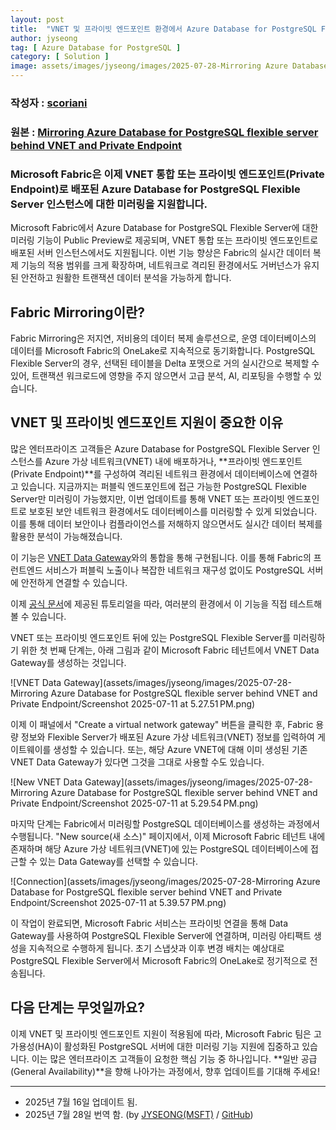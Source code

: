 ```yaml
---
layout: post
title:  "VNET 및 프라이빗 엔드포인트 환경에서 Azure Database for PostgreSQL Flexible Server 미러링"
author: jyseong
tag: [ Azure Database for PostgreSQL ]
category: [ Solution ]
image: assets/images/jyseong/images/2025-07-28-Mirroring Azure Database for PostgreSQL flexible server behind VNET and Private Endpoin/show-private-link-overview.png
---
```


### 작성자 : [scoriani](https://techcommunity.microsoft.com/users/scoriani/218343)
### 원본 : [Mirroring Azure Database for PostgreSQL flexible server behind VNET and Private Endpoint](https://techcommunity.microsoft.com/blog/adforpostgresql/mirroring-azure-database-for-postgresql-flexible-server-behind-vnet-and-private-/4432401)

### Microsoft Fabric은 이제 VNET 통합 또는 프라이빗 엔드포인트(Private Endpoint)로 배포된 Azure Database for PostgreSQL Flexible Server 인스턴스에 대한 미러링을 지원합니다.


Microsoft Fabric에서 Azure Database for PostgreSQL Flexible Server에 대한 미러링 기능이 Public Preview로 제공되며, VNET 통합 또는 프라이빗 엔드포인트로 배포된 서버 인스턴스에서도 지원됩니다.
이번 기능 향상은 Fabric의 실시간 데이터 복제 기능의 적용 범위를 크게 확장하며, 네트워크로 격리된 환경에서도 거버넌스가 유지된 안전하고 원활한 트랜잭션 데이터 분석을 가능하게 합니다.

## Fabric Mirroring이란?
Fabric Mirroring은 저지연, 저비용의 데이터 복제 솔루션으로, 운영 데이터베이스의 데이터를 Microsoft Fabric의 OneLake로 지속적으로 동기화합니다.
PostgreSQL Flexible Server의 경우, 선택된 테이블을 Delta 포맷으로 거의 실시간으로 복제할 수 있어, 트랜잭션 워크로드에 영향을 주지 않으면서 고급 분석, AI, 리포팅을 수행할 수 있습니다.

## VNET 및 프라이빗 엔드포인트 지원이 중요한 이유
많은 엔터프라이즈 고객들은 Azure Database for PostgreSQL Flexible Server 인스턴스를 Azure 가상 네트워크(VNET) 내에 배포하거나, **프라이빗 엔드포인트(Private Endpoint)**를 구성하여 격리된 네트워크 환경에서 데이터베이스에 연결하고 있습니다.
지금까지는 퍼블릭 엔드포인트에 접근 가능한 PostgreSQL Flexible Server만 미러링이 가능했지만, 이번 업데이트를 통해 VNET 또는 프라이빗 엔드포인트로 보호된 보안 네트워크 환경에서도 데이터베이스를 미러링할 수 있게 되었습니다.
이를 통해 데이터 보안이나 컴플라이언스를 저해하지 않으면서도 실시간 데이터 복제를 활용한 분석이 가능해졌습니다.

이 기능은 [VNET Data Gateway](https://learn.microsoft.com/en-us/data-integration/vnet/overview)와의 통합을 통해 구현됩니다. 이를 통해 Fabric의 프런트엔드 서비스가 퍼블릭 노출이나 복잡한 네트워크 재구성 없이도 PostgreSQL 서버에 안전하게 연결할 수 있습니다.

이제 [공식 문서](https://learn.microsoft.com/en-us/fabric/database/mirrored-database/azure-database-postgresql-tutorial)에 제공된 튜토리얼을 따라, 여러분의 환경에서 이 기능을 직접 테스트해볼 수 있습니다.

VNET 또는 프라이빗 엔드포인트 뒤에 있는 PostgreSQL Flexible Server를 미러링하기 위한 첫 번째 단계는, 아래 그림과 같이 Microsoft Fabric 테넌트에서 VNET Data Gateway를 생성하는 것입니다.

![VNET Data Gateway](assets/images/jyseong/images/2025-07-28-Mirroring Azure Database for PostgreSQL flexible server behind VNET and Private Endpoint/Screenshot 2025-07-11 at 5.27.51 PM.png)

이제 이 패널에서 "Create a virtual network gateway" 버튼을 클릭한 후, Fabric 용량 정보와 Flexible Server가 배포된 Azure 가상 네트워크(VNET) 정보를 입력하여 게이트웨이를 생성할 수 있습니다.
또는, 해당 Azure VNET에 대해 이미 생성된 기존 VNET Data Gateway가 있다면 그것을 그대로 사용할 수도 있습니다.


![New VNET Data Gateway](assets/images/jyseong/images/2025-07-28-Mirroring Azure Database for PostgreSQL flexible server behind VNET and Private Endpoint/Screenshot 2025-07-11 at 5.29.54 PM.png)

마지막 단계는 Fabric에서 미러링할 PostgreSQL 데이터베이스를 생성하는 과정에서 수행됩니다.
"New source(새 소스)" 페이지에서, 이제 Microsoft Fabric 테넌트 내에 존재하며 해당 Azure 가상 네트워크(VNET)에 있는 PostgreSQL 데이터베이스에 접근할 수 있는 Data Gateway를 선택할 수 있습니다.

![Connection](assets/images/jyseong/images/2025-07-28-Mirroring Azure Database for PostgreSQL flexible server behind VNET and Private Endpoint/Screenshot 2025-07-11 at 5.39.57 PM.png)

이 작업이 완료되면, Microsoft Fabric 서비스는 프라이빗 연결을 통해 Data Gateway를 사용하여 PostgreSQL Flexible Server에 연결하며, 미러링 아티팩트 생성을 지속적으로 수행하게 됩니다.
초기 스냅샷과 이후 변경 배치는 예상대로 PostgreSQL Flexible Server에서 Microsoft Fabric의 OneLake로 정기적으로 전송됩니다.

## 다음 단계는 무엇일까요?
이제 VNET 및 프라이빗 엔드포인트 지원이 적용됨에 따라, Microsoft Fabric 팀은 고가용성(HA)이 활성화된 PostgreSQL 서버에 대한 미러링 기능 지원에 집중하고 있습니다. 이는 많은 엔터프라이즈 고객들이 요청한 핵심 기능 중 하나입니다.
**일반 공급(General Availability)**을 향해 나아가는 과정에서, 향후 업데이트를 기대해 주세요!

----------

- 2025년 7월 16일 업데이트 됨.
- 2025년 7월 28일 번역 함. (by [JYSEONG(MSFT)](https://techcommunity.microsoft.com/users/ji%20yong%20seong/219866) / [GitHub](https://github.com/jiyongseong))